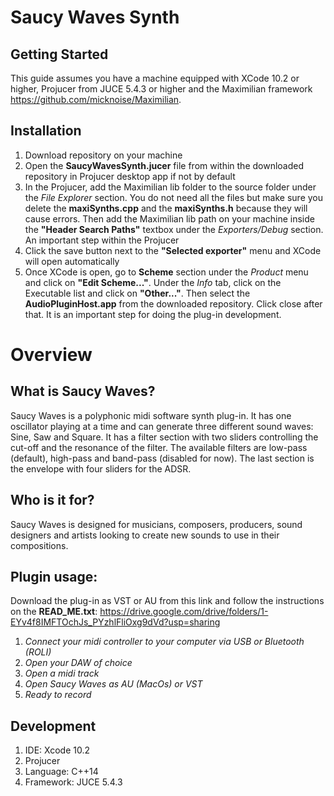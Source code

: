 # Saucy Waves Synth

## Getting Started
This guide assumes you have a machine equipped with XCode 10.2 or higher, Projucer from JUCE 5.4.3 or higher and the Maximilian framework https://github.com/micknoise/Maximilian.

## Installation
1.  Download repository on your machine
2.  Open the **SaucyWavesSynth.jucer** file from within the downloaded repository in Projucer desktop app if not by default 
3.  In the Projucer, add the Maximilian lib folder to the source folder under the *File Explorer* section. You do not need all the files but make sure you delete the **maxiSynths.cpp** and the **maxiSynths.h** because they will cause errors. Then add the Maximilian lib path on your machine inside the **"Header Search Paths"** textbox under the *Exporters/Debug* section.
An important step within the Projucer
4.  Click the save button next to the **"Selected exporter"** menu and XCode will open automatically
5.  Once XCode is open, go to **Scheme** section under the *Product* menu and click on **"Edit Scheme..."**. Under the *Info* tab, click on the Executable list and click on **"Other..."**. Then select the **AudioPluginHost.app** from the downloaded repository. Click close after that. It is an important step for doing the plug-in development.

# Overview

## What is Saucy Waves?
Saucy Waves is a polyphonic midi software synth plug-in. It has one oscillator playing at a time and can generate three different sound waves: Sine, Saw and Square. It has a filter section with two sliders controlling the cut-off and the resonance of the filter. The available filters are low-pass (default), high-pass and band-pass (disabled for now). The last section is the envelope with four sliders for the ADSR. 

## Who is it for?
Saucy Waves is designed for musicians, composers, producers, sound designers and artists looking to create new sounds to use in their compositions. 

## Plugin usage: 
Download the plug-in as VST or AU from this link and follow the instructions on the **READ_ME.txt**: https://drive.google.com/drive/folders/1-EYv4f8IMFTOchJs_PYzhlFliOxg9dVd?usp=sharing

1.  *Connect your midi controller to your computer via USB or Bluetooth (ROLI)*
2.  *Open your DAW of choice*
3.  *Open a midi track*
4.  *Open Saucy Waves as AU (MacOs) or VST*
5.  *Ready to record*

## Development 
1.  IDE: Xcode 10.2
2.  Projucer
3.  Language: C++14
4.  Framework: JUCE 5.4.3

